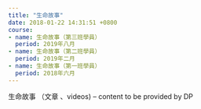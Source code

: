 ```yaml
---
title: "生命故事"
date: 2018-01-22 14:31:51 +0800
course:
- name: 生命故事（第三班學員）
  period: 2019年八月
- name: 生命故事（第二班學員）
  period: 2019年二月
- name: 生命故事（第一班學員）
  period: 2018年六月
---
```

生命故事 （文章 、videos) – content to be provided by DP